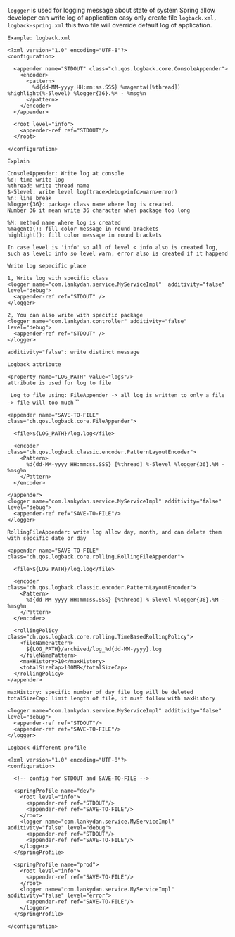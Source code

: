 `loggger` is used for logging message about state of system
Spring allow  developer can write log of application easy
only create file ``logback.xml, logback-spring.xml`` this two file
will override default log of application.

``Example: logback.xml``
````
<?xml version="1.0" encoding="UTF-8"?>
<configuration>

  <appender name="STDOUT" class="ch.qos.logback.core.ConsoleAppender">
    <encoder>
      <pattern>
        %d{dd-MM-yyyy HH:mm:ss.SSS} %magenta([%thread]) %highlight(%-5level) %logger{36}.%M - %msg%n
      </pattern>
    </encoder>
  </appender>

  <root level="info">
    <appender-ref ref="STDOUT"/>
  </root>
 
</configuration>
````

``Explain``
````
ConsoleAppender: Write log at console
%d: time write log
%thread: write thread name
$-5level: write level log(trace>debug>info>warn>error)
%n: line break
%logger{36}: package class name where log is created. 
Number 36 it mean write 36 character when package too long

%M: method name where log is created
%magenta(): fill color message in round brackets
highlight(): fill color message in round brackets
````
````
In case level is 'info' so all of level < info also is created log, 
such as level: info so level warn, error also is created if it happend
````

``Write log sepecific place``

````
1, Write log with specific class
<logger name="com.lankydan.service.MyServiceImpl"  additivity="false" level="debug">
  <appender-ref ref="STDOUT" />
</logger>    

2, You can also write with specific package
<logger name="com.lankydan.controller" additivity="false"  level="debug">
  <appender-ref ref="STDOUT" />
</logger>    

additivity="false": write distinct message
````

``Logback attribute``
````
<property name="LOG_PATH" value="logs"/>    
attribute is used for log to file
````
``
Log to file using: FileAppender -> all log is written to only a file -> file will too much``
``
````
<appender name="SAVE-TO-FILE" class="ch.qos.logback.core.FileAppender">
  
  <file>${LOG_PATH}/log.log</file>

  <encoder class="ch.qos.logback.classic.encoder.PatternLayoutEncoder">
    <Pattern>
      %d{dd-MM-yyyy HH:mm:ss.SSS} [%thread] %-5level %logger{36}.%M - %msg%n
    </Pattern>
  </encoder>

</appender>  
<logger name="com.lankydan.service.MyServiceImpl" additivity="false" level="debug">
  <appender-ref ref="SAVE-TO-FILE"/>
</logger>  
````

``
RollingFileAppender: write log allow day, month, and can delete them with sepcific date or day
``

````
<appender name="SAVE-TO-FILE" class="ch.qos.logback.core.rolling.RollingFileAppender">
  
  <file>${LOG_PATH}/log.log</file>
  
  <encoder class="ch.qos.logback.classic.encoder.PatternLayoutEncoder">
    <Pattern>
      %d{dd-MM-yyyy HH:mm:ss.SSS} [%thread] %-5level %logger{36}.%M - %msg%n
    </Pattern>
  </encoder>

  <rollingPolicy class="ch.qos.logback.core.rolling.TimeBasedRollingPolicy">
    <fileNamePattern>
      ${LOG_PATH}/archived/log_%d{dd-MM-yyyy}.log
    </fileNamePattern>
    <maxHistory>10</maxHistory>
    <totalSizeCap>100MB</totalSizeCap>
  </rollingPolicy>
</appender>
````
````
maxHistory: specific number of day file log will be deleted
totalSizeCap: limit length of file, it must follow with maxHistory
````
````
<logger name="com.lankydan.service.MyServiceImpl" additivity="false" level="debug">
  <appender-ref ref="STDOUT"/>
  <appender-ref ref="SAVE-TO-FILE"/>
</logger>    
````

``Logback different profile``
````
<?xml version="1.0" encoding="UTF-8"?>
<configuration>

  <!-- config for STDOUT and SAVE-TO-FILE -->

  <springProfile name="dev">
    <root level="info">
      <appender-ref ref="STDOUT"/>
      <appender-ref ref="SAVE-TO-FILE"/>
    </root>
    <logger name="com.lankydan.service.MyServiceImpl" additivity="false" level="debug">
      <appender-ref ref="STDOUT"/>
      <appender-ref ref="SAVE-TO-FILE"/>
    </logger>
  </springProfile>

  <springProfile name="prod">
    <root level="info">
      <appender-ref ref="SAVE-TO-FILE"/>
    </root>
    <logger name="com.lankydan.service.MyServiceImpl" additivity="false" level="error">
      <appender-ref ref="SAVE-TO-FILE"/>
    </logger>
  </springProfile>

</configuration>    

````
